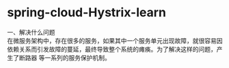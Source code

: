 # spring-cloud-Hystrix-learn  
一、解决什么问题  
在微服务架构中，存在很多的服务，如果其中一个服务单元出现故障，就很容易因依赖关系而引发故障的蔓延，最终导致整个系统的瘫痪。为了解决这样的问题，产生了断路器
等一系列的服务保护机制。
